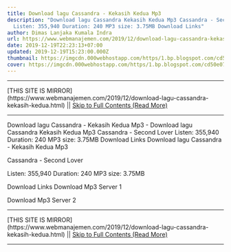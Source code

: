 ```yaml
---
title: Download lagu Cassandra - Kekasih Kedua Mp3
description: "Download lagu Cassandra Kekasih Kedua Mp3 Cassandra - Second Lover
  Listen: 355,940 Duration: 240 MP3 size: 3.75MB Download Links"
author: Dimas Lanjaka Kumala Indra
url: https://www.webmanajemen.com/2019/12/download-lagu-cassandra-kekasih-kedua.html
date: 2019-12-19T22:23:13+07:00
updated: 2019-12-19T15:23:00.000Z
thumbnail: https://imgcdn.000webhostapp.com/https/1.bp.blogspot.com/cd50e07d783f29bf37d370d35b7b11c9.jpeg
cover: https://imgcdn.000webhostapp.com/https/1.bp.blogspot.com/cd50e07d783f29bf37d370d35b7b11c9.jpeg
---
```


<hr/> [THIS SITE IS MIRROR](https://www.webmanajemen.com/2019/12/download-lagu-cassandra-kekasih-kedua.html) || <a href="https://www.webmanajemen.com/2019/12/download-lagu-cassandra-kekasih-kedua.html" rel="follow" class="button" id="read-more">Skip to Full Contents (Read More)</a> <hr/> Download lagu Cassandra - Kekasih Kedua Mp3 - Download lagu Cassandra Kekasih Kedua Mp3 Cassandra - Second Lover Listen: 355,940 Duration: 240 MP3 size: 3.75MB Download Links Download lagu Cassandra - Kekasih Kedua Mp3

  Cassandra - Second Lover 

  Listen: 355,940 
  Duration: 240 
  MP3 size: 3.75MB 

  Download Links 
  Download Mp3 Server 1 

  Download Mp3 Server 2 
 <hr/> [THIS SITE IS MIRROR](https://www.webmanajemen.com/2019/12/download-lagu-cassandra-kekasih-kedua.html) || <a href="https://www.webmanajemen.com/2019/12/download-lagu-cassandra-kekasih-kedua.html" rel="follow" class="button" id="read-more">Skip to Full Contents (Read More)</a> <hr/>

<script>
    if (location.host.includes('dimaslanjaka12')) {
      location.replace('https://www.webmanajemen.com/2019/12/download-lagu-cassandra-kekasih-kedua.html');
    }
  </script>